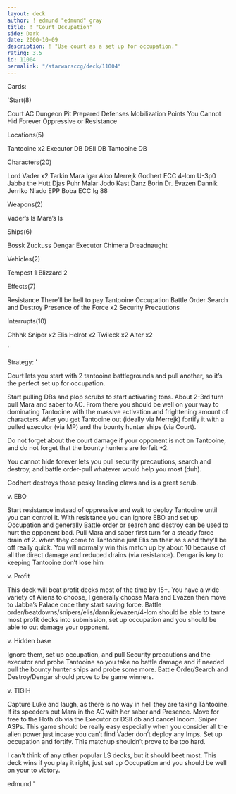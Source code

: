 ```yaml
---
layout: deck
author: ! edmund "edmund" gray
title: ! "Court Occupation"
side: Dark
date: 2000-10-09
description: ! "Use court as a set up for occupation."
rating: 3.5
id: 11004
permalink: "/starwarsccg/deck/11004"
---
```

Cards: 

'Start(8)

Court
AC
Dungeon
Pit
Prepared Defenses
Mobilization Points
You Cannot Hid Forever
Oppressive or Resistance

Locations(5)

Tantooine x2
Executor DB
DSII DB
Tantooine DB

Characters(20)

Lord Vader x2
Tarkin
Mara
Igar
Aloo
Merrejk
Godhert
ECC 4-lom
U-3p0
Jabba the Hutt
Djas Puhr
Malar
Jodo Kast
Danz Borin
Dr. Evazen
Dannik Jerriko
Niado
EPP Boba
ECC Ig 88

Weapons(2)

Vader&#8217;s ls
Mara&#8217;s ls

Ships(6)

Bossk
Zuckuss
Dengar
Executor
Chimera
Dreadnaught

Vehicles(2)

Tempest 1
Blizzard 2

Effects(7)

Resistance
There&#8217;ll be hell to pay
Tantooine Occupation
Battle Order
Search and Destroy
Presence of the Force x2
Security Precautions


Interrupts(10)

Ghhhk
Sniper x2
Elis Helrot x2
Twileck x2
Alter x2


'

Strategy: '

Court lets you start with 2 tantooine battlegrounds and pull another, so it’s the perfect set up for occupation.

Start pulling DBs and plop scrubs to start activating tons.  About 2-3rd turn pull Mara and saber to AC.  From there you should be well on your way to dominating Tantooine with the massive activation and frightening amount of characters.  After you get Tantooine out (ideally via Merrejk) fortify it with a pulled executor (via MP) and the bounty hunter ships (via Court).

Do not forget about the court damage if your opponent is not on Tantooine, and do not forget that the bounty hunters are forfeit +2.

You cannot hide forever lets you pull security precautions, search and destroy, and battle order-pull whatever would help you most (duh).

Godhert destroys those pesky landing claws and is a great scrub.

v. EBO

Start resistance instead of oppressive and wait to deploy Tantooine until you can control it.  With resistance you can ignore EBO and set up Occupation and generally Battle order or search and destroy can be used to hurt the opponent bad. Pull Mara and saber first turn for a steady force drain of 2. when they come to Tantooine just Elis on their as s and they’ll be off really quick.  You will normally win this match up by about 10 because of all the direct damage and reduced drains (via resistance).	Dengar is key to keeping Tantooine don’t lose him

v. Profit

This deck will beat profit decks most of the time by 15+.  You have a wide variety of Aliens to choose, I generally choose Mara and Evazen then move to Jabba’s Palace once they start saving force.  Battle order/beatdowns/snipers/elis/dannik/evazen/4-lom should be able to tame most profit decks into submission, set up occupation and you should be able to out damage your opponent.

v. Hidden base

Ignore them, set up occupation, and pull Security precautions and the executor and probe Tantooine so you take no battle damage and if needed pull the bounty hunter ships and probe some more.  Battle Order/Search and Destroy/Dengar should prove to be game winners.

v. TIGIH

Capture Luke and laugh, as there is no way in hell they are taking Tantooine.  If its speeders put Mara in the AC with her saber and  Presence.  Move for free to the Hoth db via the Executor or DSII db and cancel Incom.  Sniper ASPs.  This game should be really easy especially when you consider all the alien power just incase you can’t find Vader don’t deploy any Imps.  Set up occupation and fortify.  This matchup shouldn’t prove to be too hard.

I can’t think of any other popular LS decks, but it should beet most.  This deck wins if you play it right, just set up Occupation and you should be well on your to victory.

edmund '
